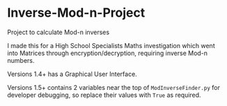 # Inverse-Mod-n-Project
Project to calculate Mod-n inverses

I made this for a High School Specialists Maths investigation which went into Matrices through encryption/decryption, requiring inverse Mod-n numbers.

Versions 1.4+ has a Graphical User Interface.

Versions 1.5+ contains 2 variables near the top of `ModInverseFinder.py` for developer debugging, so replace their values with `True` as required. 
